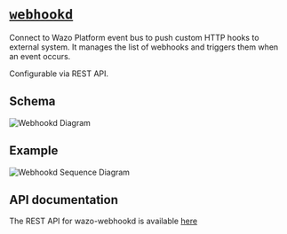 # [`webhookd`](https://github.com/wazo-platform/wazo-webhookd)

Connect to Wazo Platform event bus to push custom HTTP hooks to external
system. It manages the list of webhooks and triggers them when an event occurs.

Configurable via REST API.

## Schema

![Webhookd Diagram](diagram.svg)

## Example

![Webhookd Sequence Diagram](sequence-diagram.svg)


## API documentation

The REST API for wazo-webhookd is available [here](http://developers.wazo.io/api/webhooks.html)
